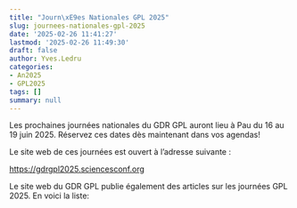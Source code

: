 ```yaml
---
title: "Journ\xE9es Nationales GPL 2025"
slug: journees-nationales-gpl-2025
date: '2025-02-26 11:41:27'
lastmod: '2025-02-26 11:49:30'
draft: false
author: Yves.Ledru
categories:
- An2025
- GPL2025
tags: []
summary: null
---
```


Les prochaines journées nationales du GDR GPL auront lieu à Pau du 16 au 19 juin 2025. Réservez ces dates dès maintenant dans vos agendas!

Le site web de ces journées est ouvert à l’adresse suivante :

<https://gdrgpl2025.sciencesconf.org>

Le site web du GDR GPL publie également des articles sur les journées GPL 2025. En voici la liste:
